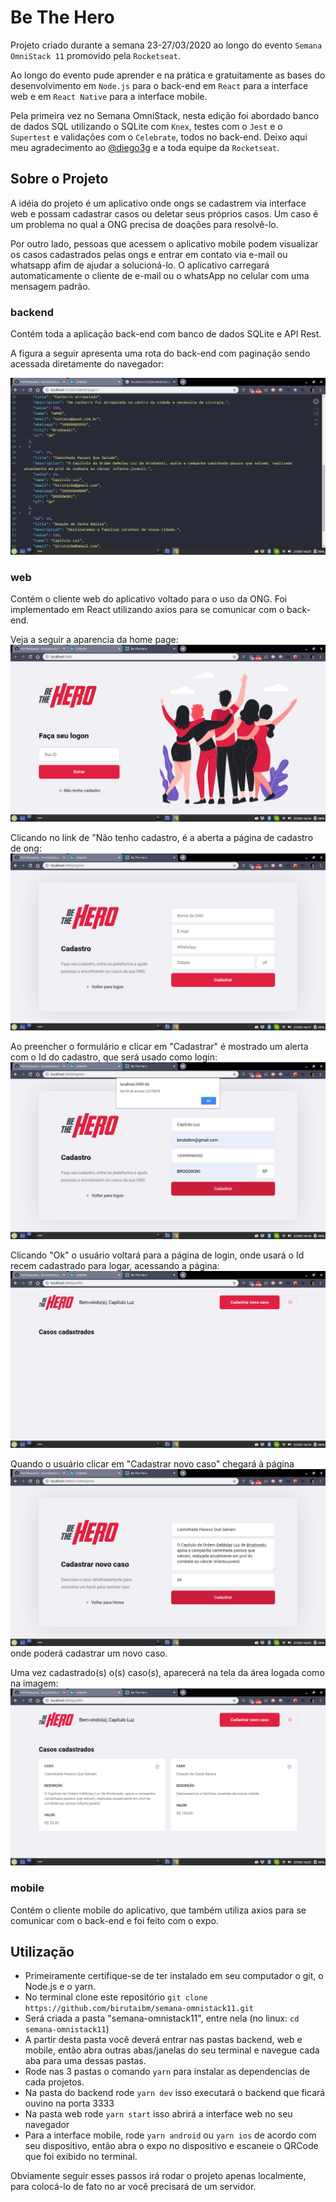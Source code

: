 # Be The Hero

Projeto criado durante a semana 23-27/03/2020 ao longo do evento `Semana OmniStack 11` promovido pela `Rocketseat`.

Ao longo do evento pude aprender e na prática e gratuitamente as bases do desenvolvimento em `Node.js` para o back-end em `React` para a interface web e em `React Native` para a interface mobile.

Pela primeira vez no Semana OmniStack, nesta edição foi abordado banco de dados SQL utilizando o SQLite com `Knex`, testes com o `Jest` e o `Supertest` e validações com o `Celebrate`, todos no back-end. Deixo aqui meu agradecimento ao [@diego3g](https://github.com/diego3g) e a toda equipe da `Rocketseat`.

## Sobre o Projeto

A idéia do projeto é um aplicativo onde ongs se cadastrem via interface web e possam cadastrar casos ou deletar seus próprios casos. Um caso é um problema no qual a ONG precisa de doações para resolvê-lo.

Por outro lado, pessoas que acessem o aplicativo mobile podem visualizar os casos cadastrados pelas ongs e entrar em contato via e-mail ou whatsapp afim de ajudar a solucioná-lo. O aplicativo carregará automaticamente o cliente de e-mail ou o whatsApp no celular com uma mensagem padrão.

### backend

Contém toda a aplicação back-end com banco de dados SQLite e API Rest.

A figura a seguir apresenta uma rota do back-end com paginação sendo acessada diretamente do navegador:

![back](./imgs/backend-pagination.png)

<!-- Colocar aqui uma descrição da API com suas rotas, parâmetros e respostas -->

### web

Contém o cliente web do aplicativo voltado para o uso da ONG. Foi implementado em React utilizando axios para se comunicar com o back-end.

Veja a seguir a aparencia da home page: ![web-home](./imgs/web-home.png)

Clicando no link de "Não tenho cadastro, é a aberta a página de cadastro de ong: ![web-create-ong](./imgs/web-create-ong.png)

Ao preencher o formulário e clicar em "Cadastrar" é mostrado um alerta com o Id do cadastro, que será usado como login: ![web-create-ong-response](./imgs/web-create-ong-response.png)

Clicando "Ok" o usuário voltará para a página de login, onde usará o Id recem cadastrado para logar, acessando a página: ![web-empty-loged-area](./imgs/web-empty-loged-area.png)

Quando o usuário clicar em "Cadastrar novo caso" chegará à página ![web-create-incident](./imgs/web-create-incident.png) onde poderá cadastrar um novo caso.

Uma vez cadastrado(s) o(s) caso(s), aparecerá na tela da área logada como na imagem: ![web-loged-area](./imgs/web-loged-area.png)

### mobile

Contém o cliente mobile do aplicativo, que também utiliza axios para se comunicar com o back-end e foi feito com o expo.

## Utilização

- Primeiramente certifique-se de ter instalado em seu computador o git, o Node.js e o yarn.
- No terminal clone este repositório `git clone https://github.com/birutaibm/semana-omnistack11.git`
- Será criada a pasta "semana-omnistack11", entre nela (no linux: `cd semana-omnistack11`)
- A partir desta pasta você deverá entrar nas pastas backend, web e mobile, então abra outras abas/janelas do seu terminal e navegue cada aba para uma dessas pastas.
- Rode nas 3 pastas o comando `yarn` para instalar as dependencias de cada projetos.
- Na pasta do backend rode `yarn dev` isso executará o backend que ficará ouvino na porta 3333
- Na pasta web rode `yarn start` isso abrirá a interface web no seu navegador
- Para a interface mobile, rode `yarn android` ou `yarn ios` de acordo com seu dispositivo, então abra o expo no dispositivo e escaneie o QRCode que foi exibido no terminal.

Obviamente seguir esses passos irá rodar o projeto apenas localmente, para colocá-lo de fato no ar você precisará de um servidor.
